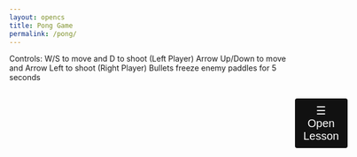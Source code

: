 ```yaml
---
layout: opencs
title: Pong Game
permalink: /pong/
---
```


Controls:
W/S to move and D to shoot (Left Player)
Arrow Up/Down to move and Arrow Left to shoot (Right Player)
Bullets freeze enemy paddles for 5 seconds

<html>
<head>
<meta name="viewport" content="width=device-width, initial-scale=1">
<style>
.sidebar {
  height: 100%;
  width: 0;
  position: fixed;
  z-index: 1;
  top: 0;
  left: 0;
  background-color: #111;
  overflow-x: hidden;
  transition: 0.5s;
  padding-top: 60px;
}
.sidebar a {
  padding: 8px 8px 8px 32px;
  text-decoration: none;
  font-size: 25px;
  color: #818181;
  display: block;
  transition: 0.3s;
}
.sidebar a:hover {
  color: #f1f1f1;
}
.sidebar .closebtn {
  position: absolute;
  top: 0;
  right: 25px;
  font-size: 36px;
  margin-left: 50px;
}
.openbtn {
  font-size: 20px;
  cursor: pointer;
  background-color: #111;
  color: white;
  padding: 10px 15px;
  border: none;
}
.openbtn:hover {
  background-color: #444;
}
#main {
  transition: margin-left .5s;
  padding: 16px;
}
/* On smaller screens, where height is less than 450px, change the style of the sidenav (less padding and a smaller font size) */
@media screen and (max-height: 450px) {
  .sidebar {padding-top: 15px;}
  .sidebar a {font-size: 18px;}
}
</style>
</head>
<body>

<div id="LessonSidebar" class="sidebar">
<div>
<br/>
<h2><b>CS Concept Lesson</b></h2>
<br/>
<h3> Easy Concept: Mathematical Expressions </h3>
<br/>
</div>
<br/>

<b>What Is a Mathematical Expression in Code?</b><br/>
In programming, a mathematical expression is a block of code used to return a mathematical value.
Example:
<br/>
let result = 5 + 3 * 2;
This calculates 5 + (3 × 2) and stores the answer in in the variable "result".
<br/><br/>

<b>Key Operators in JavaScript</b><br/>
<ul>
	<li>Addition: +</li>
	<li>Subtraction: -</li>
	<li>Multiplication: *</li>
	<li>Division: /</li>
	<li>Modulus: %</li>
	<li>Exponent: **</li>
</ul>
<br/>

<b>Variables in Expressions</b><br/>
You can use variables to store values and build expressions:<br/>
let x = 10;<br/>
let y = 3;<br/>
let total = x + y * 2; // total = 10 + (3 × 2) = 16<br/>
<br/>


<b>Order of Operations</b><br/>
Just like in math, JavaScript follows PEMDAS:<br/>
<ol>
	<li>Parentheses</li>
	<li>Exponents</li>
	<li>Multiplication/Division</li>
	<li>Addition/Subtraction</li>
</ol>
<br/>


<h4>Challenge Questions:</h4><br/>

<!-- 🎉 Answer Console with Confetti -->
<h3>🎯 Challenge: What is the out put when you type let 10 * 20 + 5?</h3>
<p>Type your answer below and hit "Check Answer"</p>

<div id="answer-console">
  <input type="text" id="user-answer" placeholder="Your answer..." />
  <button onclick="checkAnswer()">Check Answer</button>
  <p id="feedback"></p>
  <canvas id="confetti-canvas"></canvas>
</div>

<style>
  #answer-console {
    margin-top: 20px;
    padding: 10px;
    background: #222;
    color: #fff;
    font-family: monospace;
    border-radius: 8px;
    position: relative;
  }
  #user-answer {
    width: 60%;
    padding: 8px;
    font-size: 1em;
    background: #333;
    color: #fff;
    border: 1px solid #555;
    border-radius: 4px;
  }
  button {
    padding: 8px 12px;
    margin-left: 10px;
    background: #0f0;
    color: #000;
    border: none;
    border-radius: 4px;
    cursor: pointer;
  }
  #feedback {
    margin-top: 10px;
    font-weight: bold;
  }
  #confetti-canvas {
    position: absolute;
    top: 0;
    left: 0;
    pointer-events: none;
    width: 100%;
    height: 100%;
  }
</style>

<script src="https://cdn.jsdelivr.net/npm/canvas-confetti@1.6.0/dist/confetti.browser.min.js"></script>
<script>
  function checkAnswer() {
    const input = document.getElementById("user-answer").value.trim();
    const feedback = document.getElementById("feedback");
    const correctAnswer = "205";

    if (input === correctAnswer) {
      feedback.textContent = "✅ Correct! You nailed it!";
      feedback.style.color = "#0f0";
      confetti({
        particleCount: 200,
        spread: 95,
        origin: { y: 0.6 }
      });
    } else {
      feedback.textContent = "❌ Try again!";
      feedback.style.color = "#f00";
    }
  }
</script>

<h3>🧪 Experiment: Calculate the Area of a Rectangle</h3>
<p>Type a JavaScript expression that calculates the area using <code>width</code> and <code>height</code>.</p>

<pre><code>let width = 5;
let height = 10;
</code></pre>

<div id="experiment-console">
  <input type="text" id="experiment-input" placeholder="Type your expression..." />
  <button onclick="runExperiment()">Run</button>
  <p id="experiment-feedback"></p>
  <canvas id="experiment-confetti"></canvas>
</div>

<script src="https://cdn.jsdelivr.net/npm/canvas-confetti@1.6.0/dist/confetti.browser.min.js"></script>
<script>
  function runExperiment() {
    const input = document.getElementById("experiment-input").value.trim();
    const feedback = document.getElementById("experiment-feedback");

    try {
      let width = 5;
      let height = 10;
      let result = eval(input);

      if (result === width * height) {
        feedback.textContent = `✅ Correct! Area is ${result}.`;
        feedback.style.color = "#0f0";
        confetti({
          particleCount: 150,
          spread: 70,
          origin: { y: 0.6 }
        });
      } else {
        feedback.textContent = `❌ Hmm... That gives ${result}. Try again!`;
        feedback.style.color = "#f00";
      }
    } catch (err) {
      feedback.textContent = `⚠️ Error: ${err.message}`;
      feedback.style.color = "#ff0";
    }
  }
</script>

<style>
  #experiment-console {
    margin-top: 20px;
    padding: 10px;
    background: #222;
    color: #fff;
    font-family: monospace;
    border-radius: 8px;
    position: relative;
  }
  #experiment-input {
    width: 60%;
    padding: 8px;
    font-size: 1em;
    background: #333;
    color: #fff;
    border: 1px solid #555;
    border-radius: 4px;
  }
  button {
    padding: 8px 12px;
    margin-left: 10px;
    background: #0f0;
    color: #000;
    border: none;
    border-radius: 4px;
    cursor: pointer;
  }
  #experiment-feedback {
    margin-top: 10px;
    font-weight: bold;
  }
  #experiment-confetti {
    position: absolute;
    top: 0;
    left: 0;
    pointer-events: none;
    width: 100%;
    height: 100%;
  }
</style>

<br/><br/>

<h4>Interactive JavaScript Console</h4><br/>

Type a command below and click *Run* to see the result.<br/>

<div id="console-container">
<input type="text" id="console-input" placeholder="Type JavaScript here..." />
<button onclick="runCommand()">Run</button>
<pre id="console-output"></pre>
</div>

<button type="button" onclick="closeNav()" style="padding: 15px 30px; cursor:pointer;">
Close Lesson
</button>
</div>

<div id="main">
  <button class="openbtn" onclick="triggerNav()" style="margin-left: 500px">☰ Open Lesson</button>  
</div>

<script>
var sidebarOpen = false;

function triggerNav() {
	if (!sidebarOpen)
	{
		document.getElementById("LessonSidebar").style.width = "700px";
		sidebarOpen = true;
	}
	else
	{
		document.getElementById("LessonSidebar").style.width = "0";
		sidebarOpen = false;
	}
}

function closeNav() {
  document.getElementById("LessonSidebar").style.width = "0";
}
</script>

<script>
  function runCommand() {
    const input = document.getElementById("console-input").value;
    const output = document.getElementById("console-output");
    try {
      const result = eval(input);
      output.textContent = `> ${input}\n${result}`;
    } catch (err) {
      output.textContent = `> ${input}\nError: ${err.message}`;
    }
  }
</script>


<script src="{{site.baseurl}}/hacks/pong/pong.js"></script>
   
</body>
</html> 